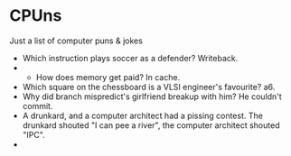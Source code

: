 # CPUns
Just a list of computer puns & jokes

- Which instruction plays soccer as a defender? Writeback.
- - How does memory get paid? In cache.
- Which square on the chessboard is a VLSI engineer's favourite? a6.
- Why did branch mispredict's girlfriend breakup with him? He couldn't commit.
- A drunkard, and a computer architect had a pissing contest. The drunkard shouted "I can pee a river", the computer architect shouted "IPC".
- 
